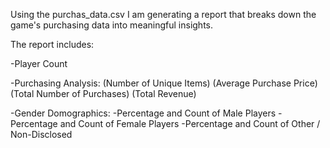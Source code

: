 Using the purchas_data.csv I am generating a report that breaks down the game's purchasing data into meaningful insights.

The report includes:

-Player Count

-Purchasing Analysis:
  (Number of Unique Items)
  (Average Purchase Price)
  (Total Number of Purchases)
  (Total Revenue)

-Gender Domographics:
  -Percentage and Count of Male Players
  -Percentage and Count of Female Players
  -Percentage and Count of Other / Non-Disclosed
